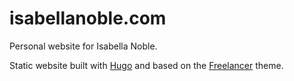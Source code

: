 # isabellanoble.com

Personal website for Isabella Noble.

Static website built with [Hugo](https://gohugo.io/) and based on the [Freelancer](https://themes.gohugo.io/freelancer/) theme.
